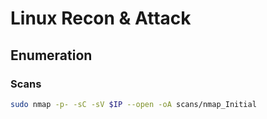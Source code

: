 # Linux Recon & Attack

## Enumeration
### Scans
```bash
sudo nmap -p- -sC -sV $IP --open -oA scans/nmap_Initial
```

